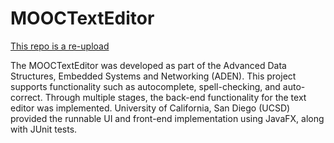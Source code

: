 # MOOCTextEditor

<ins>This repo is a re-upload</ins>

The MOOCTextEditor was developed as part of the Advanced Data Structures, Embedded Systems and Networking (ADEN). This project supports functionality such as autocomplete, spell-checking, and auto-correct. Through multiple stages, the back-end functionality for the text editor was implemented. University of California, San Diego (UCSD) provided the runnable UI and front-end implementation using JavaFX, along with JUnit tests.
